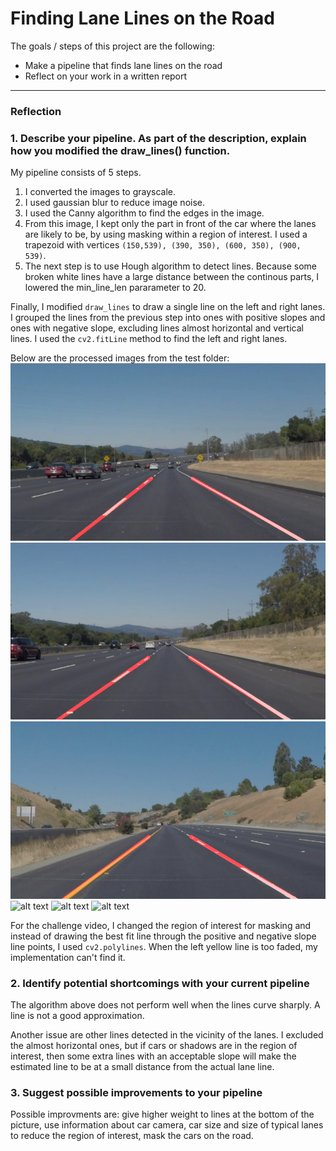 # **Finding Lane Lines on the Road** 

The goals / steps of this project are the following:
* Make a pipeline that finds lane lines on the road
* Reflect on your work in a written report


[//]: # (Image References)

[image1]: ./test_images_output/solidWhiteCurve.png "Solid white curve"
[image2]: ./test_images_output/solidWhiteRight.png "Solid white right"
[image3]: ./test_images_output/solidYellowCurve2.png "Solid yellow curve"
[image4]: ./test_images_output/solidYellowCurve.png" "Solid yellow curve"
[image5]: ./test_images_output/solidYellowLeft.png" "Solid yellow left"
[image6]: ./test_images_output/whiteCarLaneSwitch.png" "White car lane switch"

---

### Reflection

### 1. Describe your pipeline. As part of the description, explain how you modified the draw_lines() function.

My pipeline consists of 5 steps. 
1. I converted the images to grayscale. 
2. I used gaussian blur to reduce image noise. 
3. I used the Canny algorithm to find the edges in the image. 
4. From this image, I kept only the part in front of the car where the lanes are likely to be, by using masking within a region of interest. I used a trapezoid with vertices `(150,539), (390, 350), (600, 350), (900, 539)`.
5. The next step is to use Hough algorithm to detect lines. Because some broken white lines have a large distance between the continous parts, I lowered the min_line_len pararameter to 20. 

Finally, I modified `draw_lines` to draw a single line on the left and right lanes. I grouped the lines from the previous step into ones with positive slopes and ones with negative slope, excluding lines almost horizontal and vertical lines. I used the `cv2.fitLine` method to find the left and right lanes.

Below are the processed images from the test folder:
![alt text][image1]
![alt text][image2]
![alt text][image3]
![alt text][image4]
![alt text][image5]
![alt text][image6]


For the challenge video, I changed the region of interest for masking and instead of drawing the best fit line through the positive and negative slope line points, I used `cv2.polylines`. When the left yellow line is too faded, my implementation can't find it.


### 2. Identify potential shortcomings with your current pipeline

The algorithm above does not perform well when the lines curve sharply. A line is not a good approximation.

Another issue are other lines detected in the vicinity of the lanes. I excluded the almost horizontal ones, but if cars or shadows are in the region of interest, then some extra lines with an acceptable slope will make the estimated line to be at a small distance from the actual lane line.

### 3. Suggest possible improvements to your pipeline

Possible improvments are: give higher weight to lines at the bottom of the picture, use information about car camera, car size and size of typical lanes to reduce the region of interest, mask the cars on the road. 
